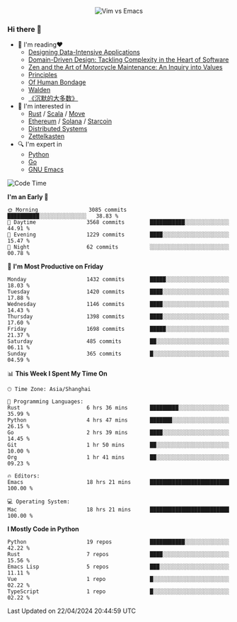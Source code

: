 <p align="center">
    <img src="https://gist.githubusercontent.com/coldnight/e696baffb094e71c96cb302118878eae/raw/40ea5053a6f66cc65f90f437e4173497da225958/banner.gif" alt="Vim vs Emacs" />
</p>

### Hi there 👋

- 📖 I'm reading❤️
    + [Designing Data-Intensive Applications](https://www.oreilly.com/library/view/designing-data-intensive-applications/9781491903063/)
    + [Domain-Driven Design: Tackling Complexity in the Heart of Software](https://www.dddcommunity.org/book/evans_2003/)
    + [Zen and the Art of Motorcycle Maintenance: An Inquiry into Values](https://en.wikipedia.org/wiki/Zen_and_the_Art_of_Motorcycle_Maintenance)
    + [Principles](https://www.principles.com/)
    + [Of Human Bondage](https://en.wikipedia.org/wiki/Of_Human_Bondage)
    + [Walden](https://en.wikipedia.org/wiki/Walden)
    + [《沉默的大多数》](https://en.wikipedia.org/wiki/Silent_majority)
- 🌱 I'm interested in
    + [Rust](https://www.rust-lang.org/) / [Scala](https://www.scala-lang.org/) / [Move](https://github.com/move-language/move/)
    + [Ethereum](https://ethereum.org/en/) / [Solana](https://solana.com/) / [Starcoin](https://github.com/starcoinorg/starcoin)
	+ [Distributed Systems](https://www.linuxzen.com/notes/topics/20200320174417_%E5%88%86%E5%B8%83%E5%BC%8F/)
	+ [Zettelkasten](https://www.linuxzen.com/notes/notes/20220120080920-slip_box/)
- 🔍 I'm expert in
    + [Python](https://www.python.org/)
    + [Go](https://go.dev/)
    + [GNU Emacs](https://www.gnu.org/software/emacs/)

<!--START_SECTION:waka-->
![Code Time](http://img.shields.io/badge/Code%20Time-2%2C837%20hrs%2031%20mins-blue)

**I'm an Early 🐤** 

```text
🌞 Morning                3085 commits        ██████████░░░░░░░░░░░░░░░   38.83 % 
🌆 Daytime                3568 commits        ███████████░░░░░░░░░░░░░░   44.91 % 
🌃 Evening                1229 commits        ████░░░░░░░░░░░░░░░░░░░░░   15.47 % 
🌙 Night                  62 commits          ░░░░░░░░░░░░░░░░░░░░░░░░░   00.78 % 
```
📅 **I'm Most Productive on Friday** 

```text
Monday                   1432 commits        █████░░░░░░░░░░░░░░░░░░░░   18.03 % 
Tuesday                  1420 commits        ████░░░░░░░░░░░░░░░░░░░░░   17.88 % 
Wednesday                1146 commits        ████░░░░░░░░░░░░░░░░░░░░░   14.43 % 
Thursday                 1398 commits        ████░░░░░░░░░░░░░░░░░░░░░   17.60 % 
Friday                   1698 commits        █████░░░░░░░░░░░░░░░░░░░░   21.37 % 
Saturday                 485 commits         ██░░░░░░░░░░░░░░░░░░░░░░░   06.11 % 
Sunday                   365 commits         █░░░░░░░░░░░░░░░░░░░░░░░░   04.59 % 
```


📊 **This Week I Spent My Time On** 

```text
🕑︎ Time Zone: Asia/Shanghai

💬 Programming Languages: 
Rust                     6 hrs 36 mins       █████████░░░░░░░░░░░░░░░░   35.99 % 
Python                   4 hrs 47 mins       ███████░░░░░░░░░░░░░░░░░░   26.15 % 
Go                       2 hrs 39 mins       ████░░░░░░░░░░░░░░░░░░░░░   14.45 % 
Git                      1 hr 50 mins        ██░░░░░░░░░░░░░░░░░░░░░░░   10.00 % 
Org                      1 hr 41 mins        ██░░░░░░░░░░░░░░░░░░░░░░░   09.23 % 

🔥 Editors: 
Emacs                    18 hrs 21 mins      █████████████████████████   100.00 % 

💻 Operating System: 
Mac                      18 hrs 21 mins      █████████████████████████   100.00 % 
```

**I Mostly Code in Python** 

```text
Python                   19 repos            ███████████░░░░░░░░░░░░░░   42.22 % 
Rust                     7 repos             ████░░░░░░░░░░░░░░░░░░░░░   15.56 % 
Emacs Lisp               5 repos             ███░░░░░░░░░░░░░░░░░░░░░░   11.11 % 
Vue                      1 repo              █░░░░░░░░░░░░░░░░░░░░░░░░   02.22 % 
TypeScript               1 repo              █░░░░░░░░░░░░░░░░░░░░░░░░   02.22 % 
```




 Last Updated on 22/04/2024 20:44:59 UTC
<!--END_SECTION:waka-->
